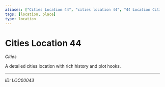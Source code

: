 ```yaml
---
aliases: ["Cities Location 44", "cities location 44", "44 Location Cities"]
tags: [location, place]
type: location
---
```


# Cities Location 44

*Cities*

A detailed cities location with rich history and plot hooks.

---
*ID: LOC00043*
